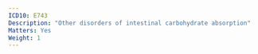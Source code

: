 ```yaml
---
ICD10: E743
Description: "Other disorders of intestinal carbohydrate absorption"
Matters: Yes
Weight: 1
---
```


